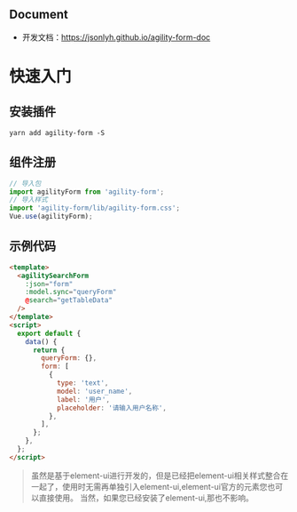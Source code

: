 ## Document

- 开发文档：https://jsonlyh.github.io/agility-form-doc

# 快速入门

## 安装插件

```shell
yarn add agility-form -S
```

## 组件注册

```js
// 导入包
import agilityForm from 'agility-form';
// 导入样式
import 'agility-form/lib/agility-form.css';
Vue.use(agilityForm);
```

## 示例代码


```html
<template>
  <agilitySearchForm
    :json="form"
    :model.sync="queryForm"
    @search="getTableData"
  />
</template>
<script>
  export default {
    data() {
      return {
        queryForm: {},
        form: [
          {
            type: 'text',
            model: 'user_name',
            label: '用户',
            placeholder: '请输入用户名称',
          },
        ],
      };
    },
  };
</script>
```
> 虽然是基于element-ui进行开发的，但是已经把element-ui相关样式整合在一起了，使用时无需再单独引入element-ui,element-ui官方的元素您也可以直接使用。
> 当然，如果您已经安装了element-ui,那也不影响。